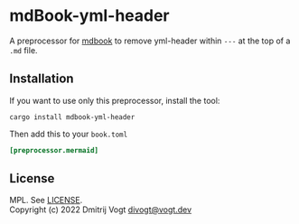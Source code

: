 # mdBook-yml-header

A preprocessor for [mdbook](https://github.com/rust-lang-nursery/mdBook) to remove yml-header within `---` at the top of
a `.md` file.

## Installation

If you want to use only this preprocessor, install the tool:

```
cargo install mdbook-yml-header
```

Then add this to your `book.toml`

```toml
[preprocessor.mermaid]
```

## License

MPL. See [LICENSE](LICENSE).  
Copyright (c) 2022 Dmitrij Vogt <divogt@vogt.dev>
